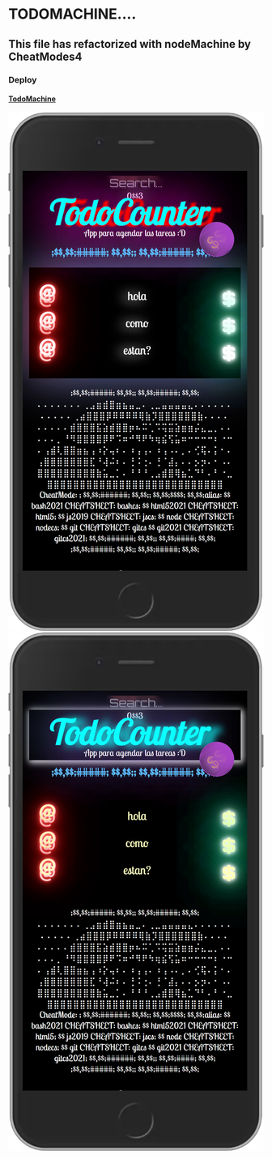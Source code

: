 # TODOMACHINE....
## This file has refactorized with nodeMachine by CheatModes4
### Deploy
#### [TodoMachine](https://github.com/rroderickk/firstapp1)

<img src="./iPhone.png" class="fit-image">

<img src="./iPhone2.png" class="fit-image">

